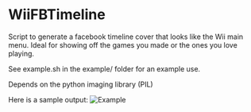 WiiFBTimeline
=============

Script to generate a facebook timeline cover that looks like the Wii main menu. Ideal for showing off the games you made or the ones you love playing.

See example.sh in the example/ folder for an example use.

Depends on the python imaging library (PIL)

Here is a sample output:
![Example](http://i.imgur.com/NhVhT.png)
